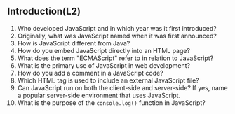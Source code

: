 ## Introduction(L2)

1. Who developed JavaScript and in which year was it first introduced?
2. Originally, what was JavaScript named when it was first announced?
3. How is JavaScript different from Java?
4. How do you embed JavaScript directly into an HTML page?
5. What does the term "ECMAScript" refer to in relation to JavaScript?
6. What is the primary use of JavaScript in web development?
7. How do you add a comment in a JavaScript code?
8. Which HTML tag is used to include an external JavaScript file?
9. Can JavaScript run on both the client-side and server-side? If yes, name a popular server-side environment that uses JavaScript.
10. What is the purpose of the `console.log()` function in JavaScript?